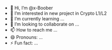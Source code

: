 - 👋 Hi, I’m @x-Boober
- 👀 I’m interested in new project in Crypto L1/L2 
- 🌱 I’m currently learning ...
- 💞️ I’m looking to collaborate on ...
- 📫 How to reach me ...
- 😄 Pronouns: ...
- ⚡ Fun fact: ...

<!---
x-Boober/x-Boober is a ✨ special ✨ repository because its `README.md` (this file) appears on your GitHub profile.
You can click the Preview link to take a look at your changes.
--->
